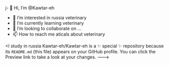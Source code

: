 j- 👋 Hi, I’m @Kawtar-eh
- 👀 I’m interested in russia veterinary
- 🌱 I’m currently learning veterinary
- 💞️ I’m looking to collaborate on ...
- 📫 How to reach me aticals about veterinary

<I study in russia 
Kawtar-eh/Kawtar-eh is a ✨ special ✨ repository because its `README.md` (this file) appears on your GitHub profile.
You can click the Preview link to take a look at your changes.
--->
